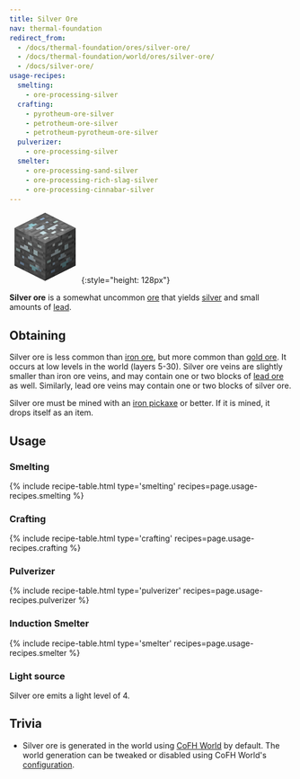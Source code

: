 ```yaml
---
title: Silver Ore
nav: thermal-foundation
redirect_from:
  - /docs/thermal-foundation/ores/silver-ore/
  - /docs/thermal-foundation/world/ores/silver-ore/
  - /docs/silver-ore/
usage-recipes:
  smelting:
    - ore-processing-silver
  crafting:
    - pyrotheum-ore-silver
    - petrotheum-ore-silver
    - petrotheum-pyrotheum-ore-silver
  pulverizer:
    - ore-processing-silver
  smelter:
    - ore-processing-sand-silver
    - ore-processing-rich-slag-silver
    - ore-processing-cinnabar-silver
---
```


![Silver ore](/assets/images/thermal-foundation/ore-silver.png){:style="height: 128px"}


**Silver ore** is a somewhat uncommon [ore](https://minecraft.gamepedia.com/Ore)
that yields [silver](/docs/silver-ingot/) and small amounts of
[lead](/docs/lead-ingot/).


Obtaining
---------

Silver ore is less common than [iron
ore](https://minecraft.gamepedia.com/Iron_Ore), but more common than [gold
ore](https://minecraft.gamepedia.com/Gold_Ore). It occurs at low levels in the
world (layers 5-30). Silver ore veins are slightly smaller than iron ore veins,
and may contain one or two blocks of [lead ore](/docs/lead-ore/) as well.
Similarly, lead ore veins may contain one or two blocks of silver ore.

Silver ore must be mined with an [iron
pickaxe](https://minecraft.gamepedia.com/Pickaxe) or better. If it is mined, it
drops itself as an item.


Usage
-----

### Smelting
{% include recipe-table.html type='smelting' recipes=page.usage-recipes.smelting %}

### Crafting
{% include recipe-table.html type='crafting' recipes=page.usage-recipes.crafting %}

### Pulverizer
{% include recipe-table.html type='pulverizer' recipes=page.usage-recipes.pulverizer %}

### Induction Smelter
{% include recipe-table.html type='smelter' recipes=page.usage-recipes.smelter %}

### Light source
Silver ore emits a light level of 4.


Trivia
------

* Silver ore is generated in the world using [CoFH World](/docs/cofh-world/) by
  default. The world generation can be tweaked or disabled using CoFH World's
  [configuration](/docs/world-generator-configuration/).
